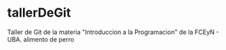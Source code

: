 # tallerDeGit

Taller de Git de la materia "Introduccion a la Programacion" de la FCEyN - UBA.
alimento de perro

